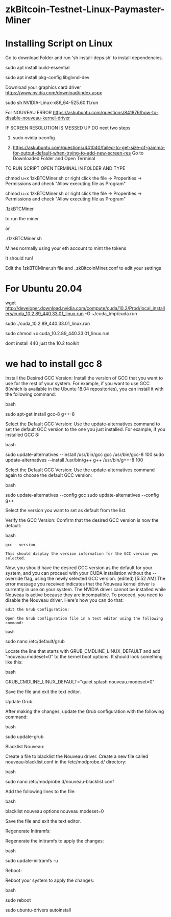 # zkBitcoin-Testnet-Linux-Paymaster-Miner
# Installing Script on Linux

Go to download Folder and
run 'sh install-deps.sh' to install dependencies.

sudo apt install build-essential

sudo apt install pkg-config libglvnd-dev

Download your graphics card driver
https://www.nvidia.com/download/index.aspx

sudo sh NVIDIA-Linux-x86_64-525.60.11.run

For NOUVEAU ERROR
https://askubuntu.com/questions/841876/how-to-disable-nouveau-kernel-driver


IF SCREEN RESOLUTION IS MESSED UP DO next two steps
1) sudo nvidia-xconfig

2) https://askubuntu.com/questions/441040/failed-to-get-size-of-gamma-for-output-default-when-trying-to-add-new-screen-res
Go to Downloaded Folder and Open Terminal


TO RUN SCRIPT OPEN TERMINAL IN FOLDER AND TYPE

chmod u+x 1zkBTCMiner.sh  or right click the file -> Properities -> Permissions and check "Allow executing file as Program"



chmod u+x 1zkBTCMiner.sh or right click the file -> Properities -> Permissions and check "Allow executing file as Program"

.1zkBTCMiner

to run the miner

or

./1zkBTCMiner.sh

Mines normally using your eth account to mint the tokens

It should run!

Edit the 1zkBTCMiner.sh file and _zkBitcoinMiner.conf to edit your settings




# For Ubuntu 20.04

wget http://developer.download.nvidia.com/compute/cuda/10.2/Prod/local_installers/cuda_10.2.89_440.33.01_linux.run -O ~/cuda_tmp/cuda.run

sudo ./cuda_10.2.89_440.33.01_linux.run

sudo chmod +x cuda_10.2.89_440.33.01_linux.run

dont install 440 just the 10.2 toolkit

# we had to install gcc 8

Install the Desired GCC Version:
Install the version of GCC that you want to use for the rest of your system. For example, if you want to use GCC 8(which is available in the Ubuntu 18.04 repositories), you can install it with the following command:

bash

sudo apt-get install gcc-8 g++-8

Select the Default GCC Version:
Use the update-alternatives command to set the default GCC version to the one you just installed. For example, if you installed GCC 8:

bash

sudo update-alternatives --install /usr/bin/gcc gcc /usr/bin/gcc-8 100
sudo update-alternatives --install /usr/bin/g++ g++ /usr/bin/g++-8 100

Select the Default GCC Version:
Use the update-alternatives command again to choose the default GCC version:

bash

sudo update-alternatives --config gcc
sudo update-alternatives --config g++

Select the version you want to set as default from the list.

Verify the GCC Version:
Confirm that the desired GCC version is now the default:

bash

    gcc --version

    This should display the version information for the GCC version you selected.

Now, you should have the desired GCC version as the default for your system, and you can proceed with your CUDA installation without the --override flag, using the newly selected GCC version. (edited)
[5:52 AM]
The error message you received indicates that the Nouveau kernel driver is currently in use on your system. The NVIDIA driver cannot be installed while Nouveau is active because they are incompatible. To proceed, you need to disable the Nouveau driver. Here's how you can do that:

    Edit the Grub Configuration:

    Open the Grub configuration file in a text editor using the following command:

    bash

sudo nano /etc/default/grub

Locate the line that starts with GRUB_CMDLINE_LINUX_DEFAULT and add "nouveau.modeset=0" to the kernel boot options. It should look something like this:

bash

GRUB_CMDLINE_LINUX_DEFAULT="quiet splash nouveau.modeset=0"

Save the file and exit the text editor.

Update Grub:

After making the changes, update the Grub configuration with the following command:

bash

sudo update-grub

Blacklist Nouveau:

Create a file to blacklist the Nouveau driver. Create a new file called nouveau-blacklist.conf in the /etc/modprobe.d/ directory:

bash

sudo nano /etc/modprobe.d/nouveau-blacklist.conf

Add the following lines to the file:

bash

blacklist nouveau
options nouveau modeset=0

Save the file and exit the text editor.

Regenerate Initramfs:

Regenerate the initramfs to apply the changes:

bash

sudo update-initramfs -u

Reboot:

Reboot your system to apply the changes:

bash

sudo reboot

sudo ubuntu-drivers autoinstall
